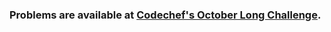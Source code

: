 ### Problems are available at [Codechef's October Long Challenge](https://www.codechef.com/OCT20B).
